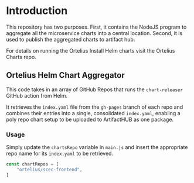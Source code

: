 # Introduction

This repository has two purposes. First, it contains the NodeJS program to aggregate all the microservice charts into a central location. Second, it is used to publish the aggregated charts to artifact hub.

For details on running the Ortelius Install Helm charts visit the Ortelius Charts repo.

## Ortelius Helm Chart Aggregator

This code takes in an array of GitHub Repos that runs the `chart-releaser` GitHub action from Helm.

It retrieves the `index.yaml` file from the `gh-pages` branch of each repo and combines their entries into a single, consolidated `index.yaml`, enabling a poly repo chart setup to be uploaded to ArtifactHUB as one package.


### Usage

Simply update the `chartsRepo` variable in `main.js` and insert the appropriate repo name for its `index.yaml` to be retrieved.

```js
const chartRepos = [
    "ortelius/scec-frontend",
]
```
